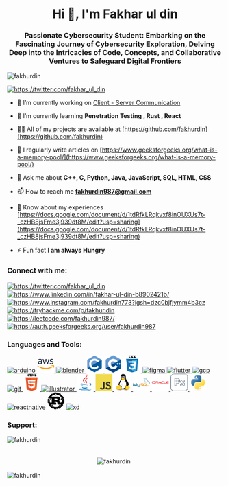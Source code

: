 <h1 align="center">Hi 👋, I'm Fakhar ul din</h1>
<h3 align="center">Passionate Cybersecurity Student: Embarking on the Fascinating Journey of Cybersecurity Exploration, Delving Deep into the Intricacies of Code, Concepts, and Collaborative Ventures to Safeguard Digital Frontiers</h3>

<p align="left"> <img src="https://komarev.com/ghpvc/?username=fakhurdin&label=Profile%20views&color=0e75b6&style=flat" alt="fakhurdin" /> </p>

<p align="left"> <a href="https://twitter.com/https://twitter.com/fakhar_ul_din" target="blank"><img src="https://img.shields.io/twitter/follow/https://twitter.com/fakhar_ul_din?logo=twitter&style=for-the-badge" alt="https://twitter.com/fakhar_ul_din" /></a> </p>

- 🔭 I’m currently working on [Client - Server Communication](https://github.com/fakhurdin/Client-Server-Communication-using-python)

- 🌱 I’m currently learning **Penetration Testing , Rust , React**

- 👨‍💻 All of my projects are available at [https://github.com/fakhurdin](https://github.com/fakhurdin)

- 📝 I regularly write articles on [https://www.geeksforgeeks.org/what-is-a-memory-pool/](https://www.geeksforgeeks.org/what-is-a-memory-pool/)

- 💬 Ask me about **C++, C, Python, Java, JavaScript, SQL, HTML, CSS**

- 📫 How to reach me **fakhurdin987@gmail.com**

- 📄 Know about my experiences [https://docs.google.com/document/d/1tdRfkLRqkvxf8inOUXUs7t-_czHB8jsFme3j939dt8M/edit?usp=sharing](https://docs.google.com/document/d/1tdRfkLRqkvxf8inOUXUs7t-_czHB8jsFme3j939dt8M/edit?usp=sharing)

- ⚡ Fun fact **I am always Hungry**

<h3 align="left">Connect with me:</h3>
<p align="left">
<a href="https://twitter.com/https://twitter.com/fakhar_ul_din" target="blank"><img align="center" src="https://raw.githubusercontent.com/rahuldkjain/github-profile-readme-generator/master/src/images/icons/Social/twitter.svg" alt="https://twitter.com/fakhar_ul_din" height="30" width="40" /></a>
<a href="https://linkedin.com/in/https://www.linkedin.com/in/fakhar-ul-din-b8902421b/" target="blank"><img align="center" src="https://raw.githubusercontent.com/rahuldkjain/github-profile-readme-generator/master/src/images/icons/Social/linked-in-alt.svg" alt="https://www.linkedin.com/in/fakhar-ul-din-b8902421b/" height="30" width="40" /></a>
<a href="https://instagram.com/https://www.instagram.com/fakhurdin773?igsh=dzc0bjfjymm4b3cz" target="blank"><img align="center" src="https://raw.githubusercontent.com/rahuldkjain/github-profile-readme-generator/master/src/images/icons/Social/instagram.svg" alt="https://www.instagram.com/fakhurdin773?igsh=dzc0bjfjymm4b3cz" height="30" width="40" /></a>
<a href="https://www.hackerrank.com/https://tryhackme.com/p/fakhur.din" target="blank"><img align="center" src="https://raw.githubusercontent.com/rahuldkjain/github-profile-readme-generator/master/src/images/icons/Social/hackerrank.svg" alt="https://tryhackme.com/p/fakhur.din" height="30" width="40" /></a>
<a href="https://www.leetcode.com/https://leetcode.com/fakhurdin987/" target="blank"><img align="center" src="https://raw.githubusercontent.com/rahuldkjain/github-profile-readme-generator/master/src/images/icons/Social/leet-code.svg" alt="https://leetcode.com/fakhurdin987/" height="30" width="40" /></a>
<a href="https://auth.geeksforgeeks.org/user/https://auth.geeksforgeeks.org/user/fakhurdin987" target="blank"><img align="center" src="https://raw.githubusercontent.com/rahuldkjain/github-profile-readme-generator/master/src/images/icons/Social/geeks-for-geeks.svg" alt="https://auth.geeksforgeeks.org/user/fakhurdin987" height="30" width="40" /></a>
</p>

<h3 align="left">Languages and Tools:</h3>
<p align="left"> <a href="https://www.arduino.cc/" target="_blank" rel="noreferrer"> <img src="https://cdn.worldvectorlogo.com/logos/arduino-1.svg" alt="arduino" width="40" height="40"/> </a> <a href="https://aws.amazon.com" target="_blank" rel="noreferrer"> <img src="https://raw.githubusercontent.com/devicons/devicon/master/icons/amazonwebservices/amazonwebservices-original-wordmark.svg" alt="aws" width="40" height="40"/> </a> <a href="https://www.blender.org/" target="_blank" rel="noreferrer"> <img src="https://download.blender.org/branding/community/blender_community_badge_white.svg" alt="blender" width="40" height="40"/> </a> <a href="https://www.cprogramming.com/" target="_blank" rel="noreferrer"> <img src="https://raw.githubusercontent.com/devicons/devicon/master/icons/c/c-original.svg" alt="c" width="40" height="40"/> </a> <a href="https://www.w3schools.com/cpp/" target="_blank" rel="noreferrer"> <img src="https://raw.githubusercontent.com/devicons/devicon/master/icons/cplusplus/cplusplus-original.svg" alt="cplusplus" width="40" height="40"/> </a> <a href="https://www.w3schools.com/css/" target="_blank" rel="noreferrer"> <img src="https://raw.githubusercontent.com/devicons/devicon/master/icons/css3/css3-original-wordmark.svg" alt="css3" width="40" height="40"/> </a> <a href="https://www.figma.com/" target="_blank" rel="noreferrer"> <img src="https://www.vectorlogo.zone/logos/figma/figma-icon.svg" alt="figma" width="40" height="40"/> </a> <a href="https://flutter.dev" target="_blank" rel="noreferrer"> <img src="https://www.vectorlogo.zone/logos/flutterio/flutterio-icon.svg" alt="flutter" width="40" height="40"/> </a> <a href="https://cloud.google.com" target="_blank" rel="noreferrer"> <img src="https://www.vectorlogo.zone/logos/google_cloud/google_cloud-icon.svg" alt="gcp" width="40" height="40"/> </a> <a href="https://git-scm.com/" target="_blank" rel="noreferrer"> <img src="https://www.vectorlogo.zone/logos/git-scm/git-scm-icon.svg" alt="git" width="40" height="40"/> </a> <a href="https://www.w3.org/html/" target="_blank" rel="noreferrer"> <img src="https://raw.githubusercontent.com/devicons/devicon/master/icons/html5/html5-original-wordmark.svg" alt="html5" width="40" height="40"/> </a> <a href="https://www.adobe.com/in/products/illustrator.html" target="_blank" rel="noreferrer"> <img src="https://www.vectorlogo.zone/logos/adobe_illustrator/adobe_illustrator-icon.svg" alt="illustrator" width="40" height="40"/> </a> <a href="https://www.java.com" target="_blank" rel="noreferrer"> <img src="https://raw.githubusercontent.com/devicons/devicon/master/icons/java/java-original.svg" alt="java" width="40" height="40"/> </a> <a href="https://developer.mozilla.org/en-US/docs/Web/JavaScript" target="_blank" rel="noreferrer"> <img src="https://raw.githubusercontent.com/devicons/devicon/master/icons/javascript/javascript-original.svg" alt="javascript" width="40" height="40"/> </a> <a href="https://www.linux.org/" target="_blank" rel="noreferrer"> <img src="https://raw.githubusercontent.com/devicons/devicon/master/icons/linux/linux-original.svg" alt="linux" width="40" height="40"/> </a> <a href="https://www.mysql.com/" target="_blank" rel="noreferrer"> <img src="https://raw.githubusercontent.com/devicons/devicon/master/icons/mysql/mysql-original-wordmark.svg" alt="mysql" width="40" height="40"/> </a> <a href="https://www.oracle.com/" target="_blank" rel="noreferrer"> <img src="https://raw.githubusercontent.com/devicons/devicon/master/icons/oracle/oracle-original.svg" alt="oracle" width="40" height="40"/> </a> <a href="https://www.photoshop.com/en" target="_blank" rel="noreferrer"> <img src="https://raw.githubusercontent.com/devicons/devicon/master/icons/photoshop/photoshop-line.svg" alt="photoshop" width="40" height="40"/> </a> <a href="https://www.python.org" target="_blank" rel="noreferrer"> <img src="https://raw.githubusercontent.com/devicons/devicon/master/icons/python/python-original.svg" alt="python" width="40" height="40"/> </a> <a href="https://reactnative.dev/" target="_blank" rel="noreferrer"> <img src="https://reactnative.dev/img/header_logo.svg" alt="reactnative" width="40" height="40"/> </a> <a href="https://www.rust-lang.org" target="_blank" rel="noreferrer"> <img src="https://raw.githubusercontent.com/devicons/devicon/master/icons/rust/rust-plain.svg" alt="rust" width="40" height="40"/> </a> <a href="https://www.adobe.com/products/xd.html" target="_blank" rel="noreferrer"> <img src="https://cdn.worldvectorlogo.com/logos/adobe-xd.svg" alt="xd" width="40" height="40"/> </a> </p>

<h3 align="left">Support:</h3>
<p><a href="https://www.buymeacoffee.com/fakhurdin"> <img align="left" src="https://cdn.buymeacoffee.com/buttons/v2/default-yellow.png" height="50" width="210" alt="fakhurdin" /></a></p><br><br>

<p><img align="center" src="https://github-readme-stats.vercel.app/api/top-langs?username=fakhurdin&show_icons=true&locale=en&layout=compact" alt="fakhurdin" /></p>

<p><img align="center" src="https://github-readme-streak-stats.herokuapp.com/?user=fakhurdin&" alt="fakhurdin" /></p>

